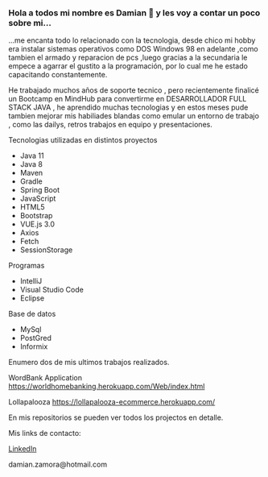 ### Hola a todos mi nombre es Damian 👋 y les voy a contar un poco sobre mi... 


...me encanta todo lo relacionado con la tecnologia, desde chico mi hobby era instalar sistemas operativos como DOS Windows 98 en adelante ,como tambien el armado y reparacion de pcs ,luego gracias a la secundaria le empece a agarrar el gustito a la programación, por lo cual me he estado capacitando constantemente.

He trabajado muchos años de soporte tecnico , pero recientemente finalicé un Bootcamp en MindHub para convertirme en DESARROLLADOR FULL STACK JAVA , he aprendido muchas tecnologias y en estos meses pude tambien mejorar mis habiliades blandas como emular un entorno de trabajo , como las dailys, retros trabajos en equipo y presentaciones.


Tecnologias utilizadas en distintos proyectos

  <ul >
  <li>Java 11</li>
  <li>Java 8</li>
  <li>Maven</li>
  <li>Gradle</li>  
  <li>Spring Boot</li>
  <li>JavaScript</li>
  <li>HTML5</li>
  <li>Bootstrap</li>
  <li>VUE.js 3.0</li>
  <li>Axios</li>
  <li>Fetch</li>
  <li>SessionStorage</li>
  </ul>
  
  Programas
  <ul>
  <li>IntelliJ</li>
  <li>Visual Studio Code</li>
  <li>Eclipse</li>
  </ul>
  
  Base de datos
  <ul>
  <li>MySql</li>
  <li>PostGred</li>
  <li>Informix</li>
  </ul>
  
  
Enumero dos de mis ultimos trabajos realizados. 

WordBank Application
https://worldhomebanking.herokuapp.com/Web/index.html

Lollapalooza
https://lollapalooza-ecommerce.herokuapp.com/

En mis repositorios se pueden ver todos los projectos en detalle.

Mis links de contacto:

<a href="https://www.linkedin.com/in/damian-zamora/">LinkedIn</a>
<p>damian.zamora@hotmail.com</p>


<!--
**damianzamora/damianzamora** is a ✨ _special_ ✨ repository because its `README.md` (this file) appears on your GitHub profile.

Here are some ideas to get you started:

- 🔭 I’m currently working on ...
- 🌱 I’m currently learning ...
- 👯 I’m looking to collaborate on ...
- 🤔 I’m looking for help with ...
- 💬 Ask me about ...
- 📫 How to reach me: ...
- 😄 Pronouns: ...
- ⚡ Fun fact: ...
-->
